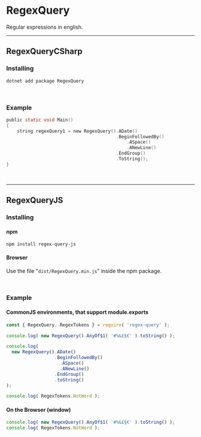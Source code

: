 # RegexQuery

Regular expressions in english.

---

## RegexQueryCSharp

### Installing

`dotnet add package RegexQuery`

&nbsp;

### Example

```c
public static void Main()
{
    string regexQuery1 = new RegexQuery().ADate()
                                         .BeginFollowedBy()
                                             .ASpace()
                                             .ANewLine()
                                         .EndGroup()
                                         .ToString();
}
```

&nbsp;

---

## RegexQueryJS

### Installing

#### npm

`npm install regex-query-js`

#### Browser

Use the file "`dist/RegexQuery.min.js`" inside the npm package.

&nbsp;

### Example

#### CommonJS environments, that support module.exports

```js
const { RegexQuery, RegexTokens } = require( 'regex-query' );

console.log( new RegexQuery().AnyOf$1( '#%&£§€' ).toString() );

console.log(
  new RegexQuery().ADate()
                  .BeginFollowedBy()
                    .ASpace()
                    .ANewLine()
                  .EndGroup()
                  .toString()
);

console.log( RegexTokens.NotWord );

```

#### On the Browser (window)

```js
console.log( new RegexQuery().AnyOf$1( '#%&£§€' ).toString() );
console.log( RegexTokens.NotWord );
```
